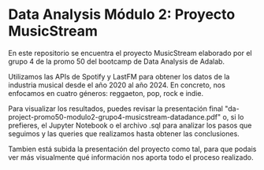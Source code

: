 # Data Analysis Módulo 2: Proyecto MusicStream

En este repositorio se encuentra el proyecto MusicStream elaborado por el grupo 4 de la promo 50 del bootcamp de Data Analysis de Adalab.

Utilizamos las APIs de Spotify y LastFM para obtener los datos de la industria musical desde el año 2020 al año 2024. En concreto, nos enfocamos en cuatro géneros: reggaeton, pop, rock e indie. 

Para visualizar los resultados, puedes revisar la presentación final "da-project-promo50-modulo2-grupo4-musicstream-datadance.pdf" o, si lo prefieres,  el Jupyter Notebook o el archivo .sql para analizar los pasos que seguimos y las queries que realizamos hasta obtener las conclusiones. 

Tambien está subida la presentación del proyecto como tal, para que podais ver más visualmente qué información nos aporta todo el proceso realizado. 



